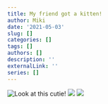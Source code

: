 ```yaml
---
title: My friend got a kitten!
author: Miki
date: '2021-05-03'
slug: []
categories: []
tags: []
authors: []
description: ''
externalLink: ''
series: []
---
```

![Look at this cutie!](~/website/content/posts/2021-05-03-my-friend-got-a-kitten/images/cat1.jpg)
![](~/website/content/posts/2021-05-03-my-friend-got-a-kitten/images/cat2.jpg)
![](~/website/content/posts/2021-05-03-my-friend-got-a-kitten/images/cat3.jpg)
